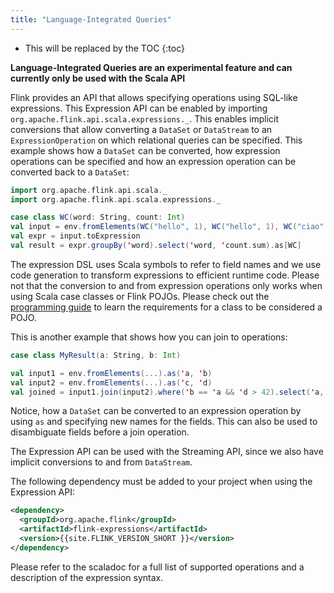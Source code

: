 ```yaml
---
title: "Language-Integrated Queries"
---
```

<!--
Licensed to the Apache Software Foundation (ASF) under one
or more contributor license agreements.  See the NOTICE file
distributed with this work for additional information
regarding copyright ownership.  The ASF licenses this file
to you under the Apache License, Version 2.0 (the
"License"); you may not use this file except in compliance
with the License.  You may obtain a copy of the License at

  http://www.apache.org/licenses/LICENSE-2.0

Unless required by applicable law or agreed to in writing,
software distributed under the License is distributed on an
"AS IS" BASIS, WITHOUT WARRANTIES OR CONDITIONS OF ANY
KIND, either express or implied.  See the License for the
specific language governing permissions and limitations
under the License.
-->

* This will be replaced by the TOC
{:toc}

**Language-Integrated Queries are an experimental feature and can currently only be used with
the Scala API**

Flink provides an API that allows specifying operations using SQL-like expressions.
This Expression API can be enabled by importing
`org.apache.flink.api.scala.expressions._`.  This enables implicit conversions that allow
converting a `DataSet` or `DataStream` to an `ExpressionOperation` on which relational queries
can be specified. This example shows how a `DataSet` can be converted, how expression operations
can be specified and how an expression operation can be converted back to a `DataSet`:

```scala
import org.apache.flink.api.scala._
import org.apache.flink.api.scala.expressions._ 

case class WC(word: String, count: Int)
val input = env.fromElements(WC("hello", 1), WC("hello", 1), WC("ciao", 1))
val expr = input.toExpression
val result = expr.groupBy('word).select('word, 'count.sum).as[WC]
```
The expression DSL uses Scala symbols to refer to field names and we use code generation to
transform expressions to efficient runtime code. Please not that the conversion to and from
expression operations only works when using Scala case classes or Flink POJOs. Please check out
the [programming guide](programming_guide.html) to learn the requirements for a class to be 
considered a POJO.
 
This is another example that shows how you
can join to operations:

```scala
case class MyResult(a: String, b: Int)

val input1 = env.fromElements(...).as('a, 'b)
val input2 = env.fromElements(...).as('c, 'd)
val joined = input1.join(input2).where('b == 'a && 'd > 42).select('a, 'd).as[MyResult]
```
Notice, how a `DataSet` can be converted to an expression operation by using `as` and specifying new
names for the fields. This can also be used to disambiguate fields before a join operation.

The Expression API can be used with the Streaming API, since we also have implicit conversions to
and from `DataStream`.

The following dependency must be added to your project when using the Expression API:

```xml
<dependency>
  <groupId>org.apache.flink</groupId>
  <artifactId>flink-expressions</artifactId>
  <version>{{site.FLINK_VERSION_SHORT }}</version>
</dependency>
```
Please refer to the scaladoc for a full list of supported operations and a description of the
expression syntax. 
